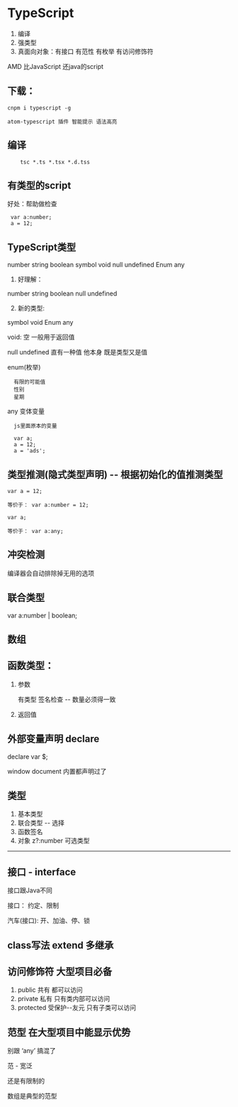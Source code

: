# TypeScript

 1. 编译
 2. 强类型
 3. 真面向对象：有接口 有范性 有枚举 有访问修饰符

 AMD
 比JavaScript 还java的script

 ## 下载：

    cnpm i typescript -g

    atom-typescript 插件 智能提示 语法高亮

## 编译

```
    tsc *.ts *.tsx *.d.tss
```

## 有类型的script

好处：帮助做检查

```
 var a:number;
 a = 12;

```

## TypeScript类型

number string boolean symbol void null undefined Enum any

1. 好理解：

  number string boolean null undefined

2. 新的类型:

  symbol void Enum any

  void: 空 一般用于返回值

  null undefined 直有一种值 他本身 既是类型又是值

  enum(枚举)

      有限的可能值
      性别
      星期

  any 变体变量

      js里面原本的变量

      var a;
      a = 12;
      a = 'ads';

## 类型推测(隐式类型声明) -- 根据初始化的值推测类型

    var a = 12;

    等价于： var a:number = 12;

    var a;

    等价于： var a:any;

## 冲突检测

  编译器会自动排除掉无用的选项

## 联合类型

  var a:number | boolean;

## 数组

## 函数类型：

  1. 参数

      有类型
      签名检查 -- 数量必须得一致

  2. 返回值

## 外部变量声明 declare

  declare var $;

  window document 内置都声明过了

## 类型

1. 基本类型
2. 联合类型 -- 选择
3. 函数签名
4. 对象 z?:number 可选类型

---

## 接口 - interface

接口跟Java不同

接口： 约定、限制

汽车(接口): 开、加油、停、锁

## class写法 extend 多继承

## 访问修饰符  大型项目必备

1. public 共有 都可以访问
2. private 私有 只有类内部可以访问
3. protected 受保护--友元 只有子类可以访问

## 范型 在大型项目中能显示优势

别跟 ‘any’ 搞混了

范 - 宽泛

还是有限制的

数组是典型的范型
